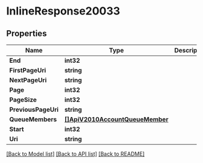 # InlineResponse20033

## Properties

Name | Type | Description | Notes
------------ | ------------- | ------------- | -------------
**End** | **int32** |  | [optional] 
**FirstPageUri** | **string** |  | [optional] 
**NextPageUri** | **string** |  | [optional] 
**Page** | **int32** |  | [optional] 
**PageSize** | **int32** |  | [optional] 
**PreviousPageUri** | **string** |  | [optional] 
**QueueMembers** | [**[]ApiV2010AccountQueueMember**](api.v2010.account.queue.member.md) |  | [optional] 
**Start** | **int32** |  | [optional] 
**Uri** | **string** |  | [optional] 

[[Back to Model list]](../README.md#documentation-for-models) [[Back to API list]](../README.md#documentation-for-api-endpoints) [[Back to README]](../README.md)


